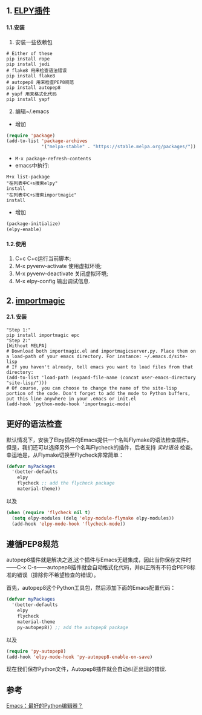 ## 1. [ELPY插件](https://github.com/jorgenschaefer/elpy)
#### 1.1.安装
1. 安装一些依赖包
```shell
# Either of these
pip install rope
pip install jedi
# flake8 用来检查语法错误
pip install flake8
# autopep8 用来检查PEP8规范
pip install autopep8
# yapf 用来格式化代码
pip install yapf
```
2. 编辑~/.emacs
* 增加
```lisp
(require 'package)
(add-to-list 'package-archives
             '("melpa-stable" . "https://stable.melpa.org/packages/"))
```
* `M-x package-refresh-contents`
* emacs中执行:
```
M+x list-package
"在列表中C+s搜索elpy"
install
"在列表中C+s搜索importmagic"
install
```
* 增加
```lisp
(package-initialize)
(elpy-enable)
```
#### 1.2.使用
1. C+c C+c运行当前脚本;
2. M-x pyvenv-activate 使用虚拟环境;
3. M-x pyvenv-deactivate 关闭虚拟环境;
4. M-x elpy-config 输出调试信息.

## 2. [importmagic](https://github.com/anachronic/importmagic.el)
#### 2.1. 安装
```shell
"Step 1:"
pip install importmagic epc
"Step 2:"
[Without MELPA]
# Download both importmagic.el and importmagicserver.py. Place them on a load-path of your emacs directory. For instance: ~/.emacs.d/site-lisp
# If you haven't already, tell emacs you want to load files from that directory:
(add-to-list 'load-path (expand-file-name (concat user-emacs-directory "site-lisp/")))
# Of course, you can choose to change the name of the site-lisp portion of the code. Don't forget to add the mode to Python buffers, put this line anywhere in your .emacs or init.el
(add-hook 'python-mode-hook 'importmagic-mode)
```
## 更好的语法检查
默认情况下，安装了Elpy插件的Emacs提供一个名叫Flymake的语法检查插件。但是，我们还可以选择另外一个名叫Flycheck的插件，后者支持 *实时语法* 检查。幸运地是，从Flymake切换至Flycheck非常简单：
```lisp
(defvar myPackages
  '(better-defaults
    elpy
    flycheck ;; add the flycheck package
    material-theme))
```
以及
```lisp
(when (require 'flycheck nil t)
  (setq elpy-modules (delq 'elpy-module-flymake elpy-modules))
  (add-hook 'elpy-mode-hook 'flycheck-mode))
```

## 遵循PEP8规范
autopep8插件就是解决之道,这个插件与Emacs无缝集成，因此当你保存文件时——C-x C-s——autopep8插件就会自动格式化代码，并纠正所有不符合PEP8标准的错误（排除你不希望检查的错误）。

首先，autopep8这个Python工具包，然后添加下面的Emacs配置代码：
```lisp
(defvar myPackages
  '(better-defaults
    elpy
    flycheck
    material-theme
    py-autopep8)) ;; add the autopep8 package
```
以及
```lisp
(require 'py-autopep8)
(add-hook 'elpy-mode-hook 'py-autopep8-enable-on-save)
```
现在我们保存Python文件，Autopep8插件就会自动纠正出现的错误.

## 参考
[Emacs：最好的Python编辑器？](https://segmentfault.com/a/1190000004165173)
